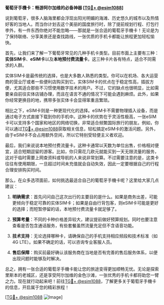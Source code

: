 **葡萄牙手機卡：畅游阿尔加维的必备神器 [[TG💪+ @esim1088](https://t.me/s/esim1088)]**

说到葡萄牙，很多人脑海里都会浮现出阳光明媚的海滩、历史悠久的城市以及热情好客的当地人。而当你计划去这个美丽的国度旅行时，除了提前规划行程、打包行李外，有一件东西你绝对不能忽略——那就是一张合适的葡萄牙手機卡！无论是为了保持联络、分享美景还是查找路线，一张优质的手机卡都能让旅程更加轻松愉快。

首先，让我们来了解一下葡萄牙常见的几种手机卡类型。目前市面上主要有三种：**实体SIM卡**、**eSIM卡**以及**本地预付费流量卡**。这三种卡片各有特点，适合不同需求的人群。

实体SIM卡是最传统的选择，也是大多数人熟悉的类型。你可以在机场、各大运营商的营业厅或者一些便利店购买到它。实体SIM卡的优点在于稳定性高，插拔方便，尤其适合那些不习惯使用数字技术的用户。不过，它的缺点也很明显，比如需要亲自前往实体店铺办理，而且在语言不通的情况下可能会遇到麻烦。此外，如果你经常更换目的地，携带多张实体卡会显得笨重且繁琐。

相比之下，eSIM卡则是一种更现代化的选择。eSIM卡不需要物理插入设备，而是通过电子方式直接下载到你的手机中。这种卡的优势在于灵活性极高，一张eSIM卡可以支持多个国家和地区的网络切换，非常适合频繁国际旅行的朋友。例如，你可以通过[TG💪+ @esim1088](https://t.me/s/esim1088)获取相关信息，轻松搞定eSIM卡的激活问题。另外，由于eSIM卡不会占用额外空间，所以它特别受轻便主义者欢迎。

最后，我们来说说本地预付费流量卡。这种卡通常以天数为单位出售，价格相对便宜，适合短期逗留的游客。比如，你只需花几欧元就能买到一天无限流量的服务，这对于临时需要上网查资料或导航的人来说非常划算。不过需要注意的是，这类卡往往有使用期限，一旦超过时间未充值就会自动失效，因此一定要根据自己的行程合理安排购买时间。

那么，在众多选项面前，如何挑选最适合自己的葡萄牙手機卡呢？这里给大家几点建议：

1. **明确需求**：首先问问自己这次出行的主要目的是什么。如果是商务出差，可能更倾向于稳定可靠的实体SIM卡；如果是自由行背包客，则eSIM卡可能是更好的选择；而短暂停留的话，本地预付费流量卡就足够了。

2. **预算考量**：不同的卡种价格差异较大，建议提前做好预算规划。同时也要注意查看是否包含通话服务，有些套餐虽然流量充足但不含语音功能。

3. **技术支持**：无论选择哪种卡，请确保自己的手机支持相应频段和技术标准（如4G LTE）。如果不确定的话，可以咨询专业客服人员。

4. **售后保障**：购买前最好确认该服务商在当地是否有完善的售后服务体系，以便出现问题时能够及时解决。

总之，拥有一张合适的葡萄牙手機卡能让您的旅途变得更加顺畅无忧。无论是探索里斯本的老城区，还是享受阿尔加维的金色沙滩，一张优秀的手机卡都将助您一臂之力。现在就行动起来吧！前往[TG💪+ @esim1088](https://t.me/s/esim1088)，了解更多关于葡萄牙手機卡的信息，开启属于您的精彩旅程！

[[TG💪+ @esim1088](https://t.me/s/esim1088) ![Image](https://i.postimg.cc/4NQfJmqS/Snipaste-2025-05-13-00-14-12.png)]